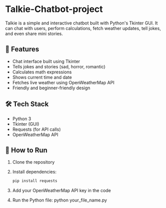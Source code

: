 # Talkie-Chatbot-project

Talkie is a simple and interactive chatbot built with Python's Tkinter GUI. It can chat with users, perform calculations, fetch weather updates, tell jokes, and even share mini stories.

## 🌟 Features
- Chat interface built using Tkinter
- Tells jokes and stories (sad, horror, romantic)
- Calculates math expressions
- Shows current time and date
- Fetches live weather using OpenWeatherMap API
- Friendly and beginner-friendly design

## 🛠️ Tech Stack
- Python 3
- Tkinter (GUI)
- Requests (for API calls)
- OpenWeatherMap API

## 🚀 How to Run
1. Clone the repository
2. Install dependencies:
   ```bash
   pip install requests
3. Add your OpenWeatherMap API key in the code

4. Run the Python file:
python your_file_name.py
